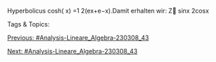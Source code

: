 Hyperbolicus cosh( x) =1
2(ex+e−x).Damit erhalten wir:
Z
sinx
2cosx

   Tags & Topics:
   

[Previous: #Analysis-Lineare_Algebra-230308_43](Analysis-Lineare_Algebra-230308_43.md)

[Next: #Analysis-Lineare_Algebra-230308_43](Analysis-Lineare_Algebra-230308_43.md)